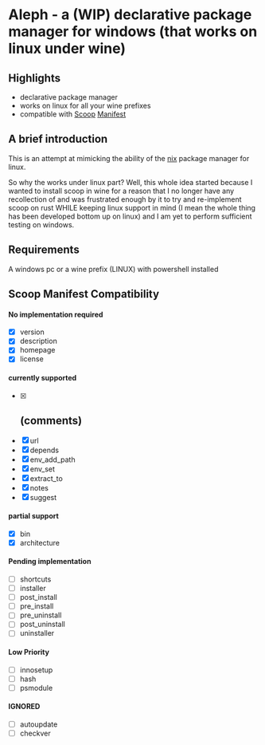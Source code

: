 # Aleph - a (WIP) declarative package manager for windows (that works on linux under wine)

## Highlights
- declarative package manager
- works on linux for all your wine prefixes
- compatible with [Scoop](https://github.com/ScoopInstaller/Scoop/)
[Manifest](https://github.com/ScoopInstaller/Scoop/wiki/App-Manifests)

## A brief introduction
This is an attempt at mimicking the ability of the [nix](https://nixos.org/)
package manager for linux.

So why the works under linux part? Well, this whole idea started because I
wanted to install scoop in wine for a reason that I no longer have any
recollection of and was frustrated enough by it to try and re-implement scoop
on rust WHILE keeping linux support in mind (I mean the whole thing has been
developed bottom up on linux) and I am yet to perform sufficient testing on
windows.

## Requirements
A windows pc or a wine prefix (LINUX) with powershell installed

## Scoop Manifest Compatibility
#### No implementation required
- [x] version
- [x] description
- [x] homepage
- [x] license

#### currently supported
- [x] ## (comments)
- [x] url
- [x] depends
- [x] env_add_path
- [x] env_set
- [x] extract_to
- [x] notes
- [x] suggest

#### partial support
- [x] bin
- [x] architecture

#### Pending implementation
- [ ] shortcuts
- [ ] installer
- [ ] post_install
- [ ] pre_install
- [ ] pre_uninstall
- [ ] post_uninstall
- [ ] uninstaller

#### Low Priority
- [ ] innosetup
- [ ] hash
- [ ] psmodule

#### IGNORED
- [ ] autoupdate
- [ ] checkver
